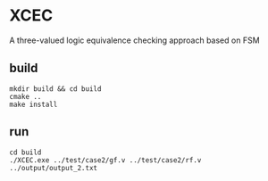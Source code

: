 # XCEC

A three-valued logic equivalence checking approach based on FSM

## build

``` shell
mkdir build && cd build
cmake ..
make install
```

## run

``` shell
cd build
./XCEC.exe ../test/case2/gf.v ../test/case2/rf.v ../output/output_2.txt
```
